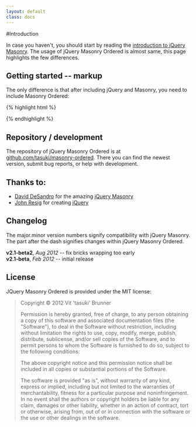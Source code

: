 ```yaml
---
layout: default
class: docs
---
```


#Introduction

In case you haven't, you should start by reading the [introduction to jQuery Masonry](http://masonry.desandro.com/docs/intro.html). The usage of jQuery Masonry Ordered is almost same, this page highlights the few differences.

## Getting started -- markup

The only difference is that after including jQuery and Masonry, you need to include Masonry Ordered:

{% highlight html %}
<script src="//ajax.googleapis.com/ajax/libs/jquery/1.6.1/jquery.min.js"></script>
<script src="/path/to/jquery.masonry.min.js"></script>
<script src="/path/to/jquery.masonry.ordered.js"></script>
{% endhighlight %}

## Repository / development

The repository of jQuery Masonry Ordered is at [github.com/tasuki/masonry-ordered](http://github.com/tasuki/masonry-ordered). There you can find the newest version, submit bug reports, or help with development.

## Thanks to:
- [David DeSandro](http://desandro.com/) for the amazing [jQuery Masonry](http://masonry.desandro.com/)
- [John Resig](http://ejohn.org/) for creating [jQuery](http://jquery.com/)

## Changelog

The major.minor version numbers signify compatibility with jQuery Masonry. The part after the dash signifies changes within jQuery Masonry Ordered.

**v2.1-beta2**, *Aug 2012* -- fix bricks wrapping too early  
**v2.1-beta**, *Feb 2012* -- initial release  

## License
JQuery Masonry Ordered is provided under the MIT license:

> Copyright &copy; 2012 Vit 'tasuki' Brunner
>
> Permission is hereby granted, free of charge, to any person obtaining a copy of this software and associated documentation files (the "Software"), to deal in the Software without restriction, including without limitation the rights to use, copy, modify, merge, publish, distribute, sublicense, and/or sell copies of the Software, and to permit persons to whom the Software is furnished to do so, subject to the following conditions:
>
> The above copyright notice and this permission notice shall be included in all copies or substantial portions of the Software.
>
> The software is provided "as is", without warranty of any kind, express or implied, including but not limited to the warranties of merchantability, fitness for a particular purpose and noninfringement. In no event shall the authors or copyright holders be liable for any claim, damages or other liability, whether in an action of contract, tort or otherwise, arising from, out of or in connection with the software or the use or other dealings in the software.

